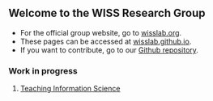 ## Welcome to the WISS Research Group

- For the official group website, go to [wisslab.org](http://wisslab.org).
- These pages can be accessed at [wisslab.github.io](https://wisslab.github.io).
- If you want to contribute, go to our [Github repository](https://github.com/wisslab/wisslab.github.io).

### Work in progress
1. [Teaching Information Science](teaching-is/index.md)

